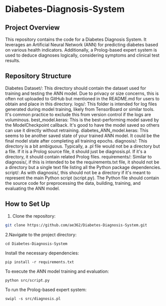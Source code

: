 # Diabetes-Diagnosis-System

## Project Overview
This repository contains the code for a Diabetes Diagnosis System. It leverages an Artificial Neural Network (ANN) for predicting diabetes based on various health indicators. Additionally, a Prolog-based expert system is used to deduce diagnoses logically, considering symptoms and clinical test results.

## Repository Structure
Diabetes Dataset/: This directory should contain the dataset used for training and testing the ANN model. Due to privacy or size concerns, this is often not uploaded to GitHub but mentioned in the README.md for users to obtain and place in this directory.
logs/: This folder is intended for log files generated during model training, likely from TensorBoard or similar tools. It's common practice to exclude this from version control if the logs are voluminous.
best_model.keras: This is the best-performing model saved by the ModelCheckpoint callback. It's good to have the model saved so others can use it directly without retraining.
diabetes_ANN_model.keras: This seems to be another saved state of your trained ANN model. It could be the final model state after completing all training epochs.
diagnosis/: This directory is a bit ambiguous. Typically, a .pl file would not be a directory but a file. If it is a Prolog source file, it should just be diagnosis.pl. If it's a directory, it should contain related Prolog files.
requirements/: Similar to diagnosis/, if this is intended to be the requirements.txt file, it should not be a directory but a single text file listing all the Python package dependencies.
script/: As with diagnosis/, this should not be a directory if it's meant to represent the main Python script (script.py). The Python file should contain the source code for preprocessing the data, building, training, and evaluating the ANN model.

## How to Set Up

1. Clone the repository:
```bash
git clone https://github.com/ae362/Diabetes-Diagnosis-System.git
```
2.Navigate to the project directory:
```
cd Diabetes-Diagnosis-System
```
Install the necessary dependencies:
```
pip install -r requirements.txt
```
To execute the ANN model training and evaluation:
```
python src/script.py
```
To run the Prolog-based expert system:
```
swipl -s src/diagnosis.pl
```


